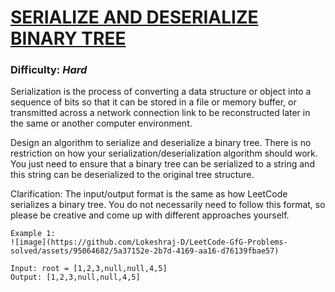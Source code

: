 # [SERIALIZE AND DESERIALIZE BINARY TREE](https://leetcode.com/problems/serialize-and-deserialize-binary-tree/)

### Difficulty: ***Hard***

Serialization is the process of converting a data structure or object into a sequence of bits so that it can be stored in a file or memory buffer, or transmitted across a network connection link to be reconstructed later in the same or another computer environment.

Design an algorithm to serialize and deserialize a binary tree. There is no restriction on how your serialization/deserialization algorithm should work. You just need to ensure that a binary tree can be serialized to a string and this string can be deserialized to the original tree structure.

Clarification: The input/output format is the same as how LeetCode serializes a binary tree. You do not necessarily need to follow this format, so please be creative and come up with different approaches yourself.

```
Example 1:
![image](https://github.com/Lokeshraj-D/LeetCode-GfG-Problems-solved/assets/95064682/5a37152e-2b7d-4169-aa16-d76139fbae57)

Input: root = [1,2,3,null,null,4,5]
Output: [1,2,3,null,null,4,5]
```

